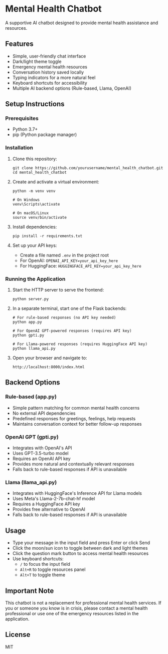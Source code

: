 # Mental Health Chatbot

A supportive AI chatbot designed to provide mental health assistance and resources.

## Features

- Simple, user-friendly chat interface
- Dark/light theme toggle
- Emergency mental health resources
- Conversation history saved locally
- Typing indicators for a more natural feel
- Keyboard shortcuts for accessibility
- Multiple AI backend options (Rule-based, Llama, OpenAI)

## Setup Instructions

### Prerequisites
- Python 3.7+
- pip (Python package manager)

### Installation

1. Clone this repository:
   ```
   git clone https://github.com/yourusername/mental_health_chatbot.git
   cd mental_health_chatbot
   ```

2. Create and activate a virtual environment:
   ```
   python -m venv venv

   # On Windows
   venv\Scripts\activate

   # On macOS/Linux
   source venv/bin/activate
   ```

3. Install dependencies:
   ```
   pip install -r requirements.txt
   ```

4. Set up your API keys:
   - Create a file named `.env` in the project root
   - For OpenAI: `OPENAI_API_KEY=your_api_key_here`
   - For HuggingFace: `HUGGINGFACE_API_KEY=your_api_key_here`

### Running the Application

1. Start the HTTP server to serve the frontend:
   ```
   python server.py
   ```

2. In a separate terminal, start one of the Flask backends:
   ```
   # For rule-based responses (no API key needed)
   python app.py

   # For OpenAI GPT-powered responses (requires API key)
   python gpti.py

   # For Llama-powered responses (requires HuggingFace API key)
   python llama_api.py
   ```

3. Open your browser and navigate to:
   ```
   http://localhost:8000/index.html
   ```

## Backend Options

### Rule-based (app.py)
- Simple pattern matching for common mental health concerns
- No external API dependencies
- Predefined responses for greetings, feelings, help requests
- Maintains conversation context for better follow-up responses

### OpenAI GPT (gpti.py)
- Integrates with OpenAI's API
- Uses GPT-3.5-turbo model
- Requires an OpenAI API key
- Provides more natural and contextually relevant responses
- Falls back to rule-based responses if API is unavailable

### Llama (llama_api.py)
- Integrates with HuggingFace's Inference API for Llama models
- Uses Meta's Llama-2-7b-chat-hf model
- Requires a HuggingFace API key
- Provides free alternative to OpenAI
- Falls back to rule-based responses if API is unavailable

## Usage

- Type your message in the input field and press Enter or click Send
- Click the moon/sun icon to toggle between dark and light themes
- Click the question mark button to access mental health resources
- Use keyboard shortcuts:
  - `/` to focus the input field
  - `Alt+R` to toggle resources panel
  - `Alt+T` to toggle theme

## Important Note

This chatbot is not a replacement for professional mental health services. If you or someone you know is in crisis, please contact a mental health professional or use one of the emergency resources listed in the application.

## License

MIT

